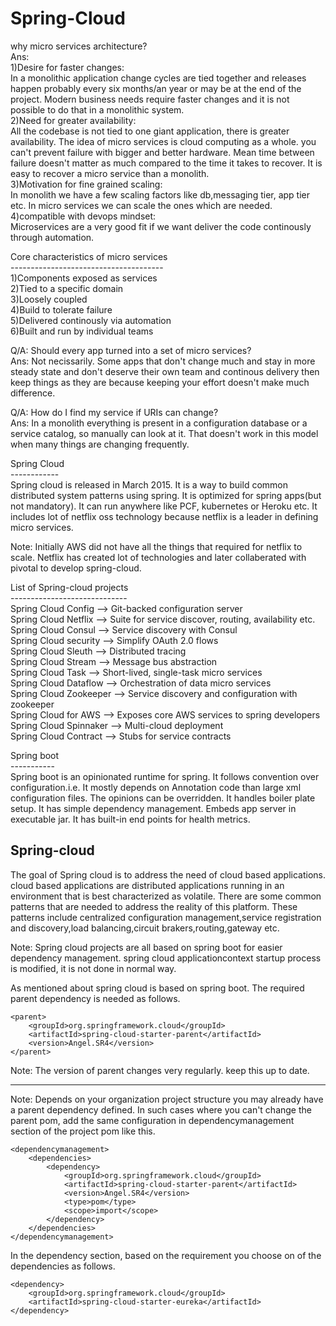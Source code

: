 # Spring-Cloud

why micro services architecture?<br>
Ans:<br>
1)Desire for faster changes:<br>
In a monolithic application change cycles are tied together and releases happen probably every six months/an year or may be at the end of the project. Modern business needs require faster changes and it is not possible to do that in a monolithic system.<br>
2)Need for greater availability:<br>
All the codebase is not tied to one giant application, there is greater availability. The idea of micro services is cloud computing as a whole.  you can't prevent failure with bigger and better hardware. Mean time between failure doesn't matter as much compared to the time it takes to recover. It is easy to recover a micro service than a monolith.<br>
3)Motivation for fine grained scaling:<br>
In monolith we have a few scaling factors like db,messaging tier, app tier etc. In micro services we can scale the ones which are needed.<br>
4)compatible with devops mindset:<br>
Microservices are a very good fit if we want deliver the code continously through automation.

Core characteristics of micro services<br>
--------------------------------------<br>
1)Components exposed as services<br>
2)Tied to a specific domain<br>
3)Loosely coupled<br>
4)Build to tolerate failure<br>
5)Delivered continously via automation<br>
6)Built and run by individual teams<br>

Q/A: Should every app turned into a set of micro services?<br>
Ans: Not necissarily. Some apps that don't change much and stay in more steady state and don't deserve their own team and continous delivery then keep things as they are because keeping your effort doesn't make much difference.

Q/A: How do I find my service if URIs can change?<br>
Ans: In a monolith everything is present in a configuration database or a service catalog, so manually can look at it. That doesn't work  in this model when many things are changing frequently.

Spring Cloud<br>
------------<br>
Spring cloud is released in March 2015. It is a way to build common distributed system patterns using spring. It is optimized for spring apps(but not mandatory). It can run anywhere like PCF, kubernetes or Heroku etc. It includes lot of netflix oss technology because netflix is a leader in defining micro services. 

Note: Initially AWS did not have all the things that required for netflix to scale. Netflix has created lot of technologies and later collaberated with pivotal to develop spring-cloud.

List of Spring-cloud projects<br>
-----------------------------<br>
Spring Cloud Config --> Git-backed configuration server<br>
Spring Cloud Netflix --> Suite for service discover, routing, availability etc.<br>
Spring Cloud Consul --> Service discovery with Consul<br>
Spring Cloud security --> Simplify OAuth 2.0 flows<br>
Spring Cloud Sleuth --> Distributed tracing<br>
Spring Cloud Stream --> Message bus abstraction<br>
Spring Cloud Task --> Short-lived, single-task micro services<br>
Spring Cloud Dataflow --> Orchestration of data micro services<br>
Spring Cloud Zookeeper --> Service discovery and configuration with zookeeper<br>
Spring Cloud for AWS --> Exposes core AWS services to spring developers<br>
Spring Cloud Spinnaker --> Multi-cloud deployment<br>
Spring Cloud Contract --> Stubs for service contracts<br>

Spring boot<br>
-----------<br>
Spring boot is an opinionated runtime for spring. It follows convention over configuration.i.e. It mostly depends on Annotation code than large xml configuration files. The opinions can be overridden. It handles boiler plate setup. It has simple dependency management. Embeds app server in executable jar. It has built-in end points for health metrics.

Spring-cloud
------------
The goal of Spring cloud is to address the need of cloud based applications. cloud based applications are distributed applications running in an environment that is best characterized as volatile. There are some common patterns that are needed to address the reality of this platform. These patterns include centralized configuration management,service registration and discovery,load balancing,circuit brakers,routing,gateway etc.

Note: Spring cloud projects are all based on spring boot for easier dependency management.
spring cloud applicationcontext startup process is modified, it is not done in normal way.

As mentioned about spring cloud is based on spring boot. The required parent dependency is needed as follows.

	<parent>
		<groupId>org.springframework.cloud</groupId>
		<artifactId>spring-cloud-starter-parent</artifactId>
		<version>Angel.SR4</version>
	</parent>

Note: The version of parent changes very regularly. keep this up to date.
*****
Note: Depends on your organization project structure you may already have a parent dependency defined. In such cases where you can't change the parent pom, add the same configuration in dependencymanagement section of the project pom like this.

	<dependencymanagement>
		<dependencies>
			<dependency>
				<groupId>org.springframework.cloud</groupId>
				<artifactId>spring-cloud-starter-parent</artifactId>
				<version>Angel.SR4</version>
				<type>pom</type>
				<scope>import</scope>
			</dependency>
		</dependencies>
	</dependencymanagement>
	
In the dependency section, based on the requirement you choose on of the dependencies as follows.

	<dependency>
		<groupId>org.springframework.cloud</groupId>
		<artifactId>spring-cloud-starter-eureka</artifactId>
	</dependency>
	
	